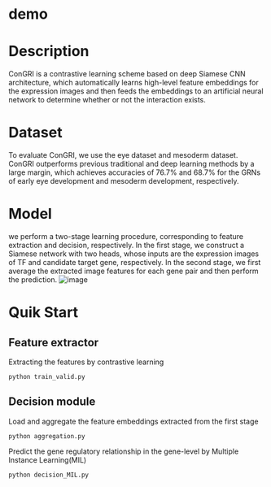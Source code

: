 # demo
    
# Description
ConGRI is a contrastive learning scheme based on deep Siamese CNN architecture, which automatically learns high-level feature embeddings for the expression images and then feeds the embeddings to an artificial neural network to determine whether or not the interaction exists.

# Dataset
To evaluate ConGRI, we use the eye dataset and mesoderm dataset.  ConGRI outperforms previous traditional and deep learning methods by a large margin, which achieves accuracies of 76.7% and 68.7% for the GRNs of early eye development and mesoderm development, respectively. 

# Model
we perform a two-stage learning procedure, corresponding to feature extraction and decision, respectively. In the first stage, we construct a Siamese network with two heads, whose inputs are the expression images of TF and candidate target gene, respectively. In the second stage,  we first average the extracted image features for each gene pair and then perform the prediction.
![image](https://user-images.githubusercontent.com/63761690/117983132-3e1da400-b369-11eb-822f-9f023ab56641.png)

# Quik Start

Feature extractor
-
Extracting the features by contrastive learning 

    python train_valid.py

Decision module
-
Load and aggregate the feature embeddings extracted from the first stage

    python aggregation.py

Predict the gene regulatory relationship in the gene-level by Multiple Instance Learning(MIL)

    python decision_MIL.py

